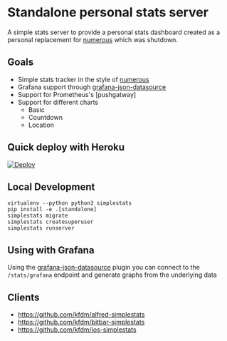 # Standalone personal stats server

A simple stats server to provide a personal stats dashboard created as a personal replacement for [numerous] which was shutdown.

## Goals

* Simple stats tracker in the style of [numerous]
* Grafana support through [grafana-json-datasource]
* Support for Prometheus's [pushgatway]
* Support for different charts
  * Basic
  * Countdown
  * Location


## Quick deploy with Heroku

[![Deploy](https://www.herokucdn.com/deploy/button.svg)](https://heroku.com/deploy)

## Local Development

```
virtualenv --python python3 simplestats
pip install -e .[standalone]
simplestats migrate
simplestats createsuperuser
simplestats runserver
```

## Using with Grafana

Using the [grafana-json-datasource] plugin you can connect to the ```/stats/grafana``` endpoint and generate graphs from the underlying data

## Clients

* https://github.com/kfdm/alfred-simplestats
* https://github.com/kfdm/bitbar-simplestats
* https://github.com/kfdm/ios-simplestats

[numerous]: https://www.youtube.com/watch?v=c0A9hEUnAOM
[grafana-json-datasource]: https://grafana.net/plugins/grafana-simple-json-datasource
[pushgateway]: https://github.com/prometheus/pushgateway
